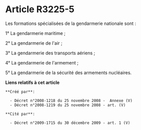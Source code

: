 # Article R3225-5

Les formations spécialisées de la gendarmerie nationale sont :

1° La gendarmerie maritime ;

2° La gendarmerie de l'air ;

3° La gendarmerie des transports aériens ;

4° La gendarmerie de l'armement ;

5° La gendarmerie de la sécurité des armements nucléaires.

**Liens relatifs à cet article**

	**Créé par**:

	  - Décret n°2008-1218 du 25 novembre 2008 -  Annexe (V)
	  - Décret n°2008-1219 du 25 novembre 2008 - art. (V)

	**Cité par**:

	  - Décret n°2009-1715 du 30 décembre 2009 - art. 1 (V)
